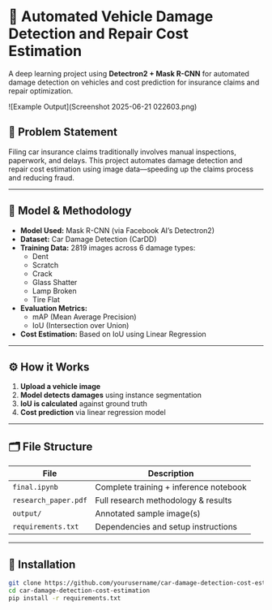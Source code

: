 # 🚗 Automated Vehicle Damage Detection and Repair Cost Estimation

A deep learning project using **Detectron2 + Mask R-CNN** for automated damage detection on vehicles and cost prediction for insurance claims and repair optimization.

![Example Output](Screenshot 2025-06-21 022603.png)

## 📌 Problem Statement

Filing car insurance claims traditionally involves manual inspections, paperwork, and delays. This project automates damage detection and repair cost estimation using image data—speeding up the claims process and reducing fraud.

---

## 🧠 Model & Methodology

- **Model Used:** Mask R-CNN (via Facebook AI’s Detectron2)
- **Dataset:** Car Damage Detection (CarDD)
- **Training Data:** 2819 images across 6 damage types:
  - Dent
  - Scratch
  - Crack
  - Glass Shatter
  - Lamp Broken
  - Tire Flat
- **Evaluation Metrics:**
  - mAP (Mean Average Precision)
  - IoU (Intersection over Union)
- **Cost Estimation:** Based on IoU using Linear Regression

---

## ⚙️ How it Works

1. **Upload a vehicle image**
2. **Model detects damages** using instance segmentation
3. **IoU is calculated** against ground truth
4. **Cost prediction** via linear regression model

---

## 🗂️ File Structure

| File | Description |
|------|-------------|
| `final.ipynb` | Complete training + inference notebook |
| `research_paper.pdf` | Full research methodology & results |
| `output/` | Annotated sample image(s) |
| `requirements.txt` | Dependencies and setup instructions |

---

## 🔧 Installation

```bash
git clone https://github.com/yourusername/car-damage-detection-cost-estimation.git
cd car-damage-detection-cost-estimation
pip install -r requirements.txt
